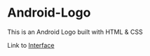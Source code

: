 # Android-Logo

This is an Android Logo built with HTML & CSS

Link to [Interface](https://nedyudombat.github.io/Android-Logo/)
